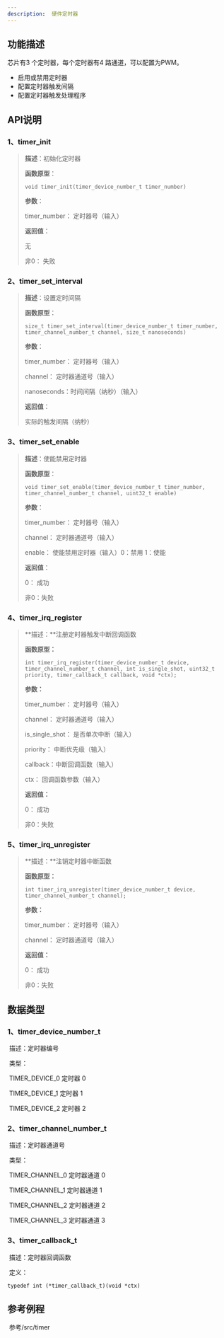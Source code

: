 ```yaml
---
description:  硬件定时器
---
```


## 功能描述

芯片有3 个定时器，每个定时器有4 路通道，可以配置为PWM。

- 启用或禁用定时器
- 配置定时器触发间隔
- 配置定时器触发处理程序

## API说明

### 1、timer_init

> **描述**：初始化定时器
>
> **函数原型**：
>
> ```
> void timer_init(timer_device_number_t timer_number)
> ```
>
> **参数**：
>
> timer_number： 定时器号（输入）
>
> **返回值**：
>
> 无
>
> 非0： 失败

### 2、timer_set_interval

>**描述**：设置定时间隔
>
>**函数原型**：
>
>```
>size_t timer_set_interval(timer_device_number_t timer_number, timer_channel_number_t channel, size_t nanoseconds)
>```
>
>**参数**：
>
>timer_number： 定时器号（输入）
>
>channel： 定时器通道号（输入）
>
>nanoseconds：时间间隔（纳秒）（输入）
>
>**返回值**：
>
>实际的触发间隔（纳秒）

### 3、timer_set_enable

>**描述**：使能禁用定时器
>
>**函数原型**：
>
>```
>void timer_set_enable(timer_device_number_t timer_number, timer_channel_number_t channel, uint32_t enable)
>```
>
>**参数**：
>
>timer_number： 定时器号（输入）
>
>channel： 定时器通道号（输入）
>
>enable： 使能禁用定时器（输入）0：禁用 1：使能
>
>**返回值**：
>
>0： 成功
>
>非0：失败

### 4、timer_irq_register

>**描述：**注册定时器触发中断回调函数
>
>**函数原型：**
>
>```
>int timer_irq_register(timer_device_number_t device, timer_channel_number_t channel, int is_single_shot, uint32_t priority, timer_callback_t callback, void *ctx);
>```
>
>**参数：**
>
>timer_number： 定时器号（输入）
>
>channel： 定时器通道号（输入）
>
>is_single_shot： 是否单次中断（输入）
>
>priority： 中断优先级（输入）
>
>callback：中断回调函数（输入）
>
>ctx： 回调函数参数（输入）
>
>**返回值：**
>
>0： 成功
>
>非0：失败

### 5、timer_irq_unregister

>**描述：**注销定时器中断函数
>
>**函数原型：**
>
>```
>int timer_irq_unregister(timer_device_number_t device, timer_channel_number_t channel);
>```
>
>**参数：**
>
>timer_number： 定时器号（输入）
>
>channel： 定时器通道号（输入）
>
>**返回值：**
>
>0： 成功
>
>非0：失败

## 数据类型

### 1、timer_device_number_t

​	描述：定时器编号

​    类型：

​			TIMER_DEVICE_0 	定时器 0

​			TIMER_DEVICE_1 	定时器 1

​			TIMER_DEVICE_2 	定时器 2

### 2、timer_channel_number_t

​	描述：定时器通道号

​	类型：

​			TIMER_CHANNEL_0 	定时器通道 0

​			TIMER_CHANNEL_1 	定时器通道 1

​			TIMER_CHANNEL_2 	定时器通道 2

​			TIMER_CHANNEL_3 	定时器通道 3

### 3、timer_callback_t

​	描述：定时器回调函数

​	定义：

```
typedef int (*timer_callback_t)(void *ctx)
```

## 参考例程

​		参考/src/timer

